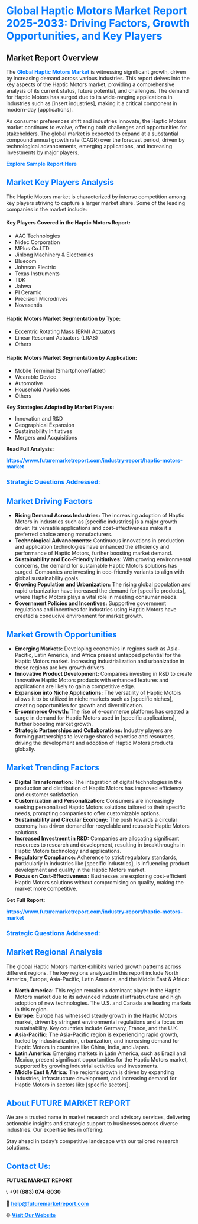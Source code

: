 <h1 style="color: #007BFF;">Global Haptic Motors Market Report 2025-2033: Driving Factors, Growth Opportunities, and Key Players</h1>

<section id="overview">
<h2>Market Report Overview</h2>
<p>The <a href="https://www.futuremarketreport.com/industry-report/haptic-motors-market" style="color: #007BFF; text-decoration: none;"><strong>Global Haptic Motors Market</strong></a> is witnessing significant growth, driven by increasing demand across various industries. This report delves into the key aspects of the Haptic Motors market, providing a comprehensive analysis of its current status, future potential, and challenges. The demand for Haptic Motors has surged due to its wide-ranging applications in industries such as [insert industries], making it a critical component in modern-day [applications].</p>
<p>As consumer preferences shift and industries innovate, the Haptic Motors market continues to evolve, offering both challenges and opportunities for stakeholders. The global market is expected to expand at a substantial compound annual growth rate (CAGR) over the forecast period, driven by technological advancements, emerging applications, and increasing investments by major players.</p>
</section>

<section id="overview">
<p><a href="https://www.futuremarketreport.com/request-sample/reportId=37840" style="color: #007BFF; text-decoration: none;"><strong>Explore Sample Report Here</strong></a></p>
</section>

<section id="key-players">
<h2 style="color: #007BFF;">Market Key Players Analysis</h2>
<p>The Haptic Motors market is characterized by intense competition among key players striving to capture a larger market share. Some of the leading companies in the market include:</p>
<h4>Key Players Covered in the Haptic Motors Report:</h4>
<ul><li>AAC Technologies</li><li>Nidec Corporation</li><li>MPlus Co.LTD</li><li>Jinlong Machinery &amp; Electronics</li><li>Bluecom</li><li>Johnson Electric</li><li>Texas Instruments</li><li>TDK</li><li>Jahwa</li><li>PI Ceramic</li><li>Precision Microdrives</li><li>Novasentis</li></ul>
<h4>Haptic Motors Market Segmentation by Type:</h4>
<ul><li>Eccentric Rotating Mass (ERM) Actuators</li><li>Linear Resonant Actuators (LRAS)</li><li>Others</li></ul>

<h4>Haptic Motors Market Segmentation by Application:</h4>
<ul><li>Mobile Terminal (Smartphone/Tablet)</li><li>Wearable Device</li><li>Automotive</li><li>Household Appliances</li><li>Others</li></ul>
<p><strong>Key Strategies Adopted by Market Players:</strong></p>
<ul>
<li>Innovation and R&D</li>
<li>Geographical Expansion</li>
<li>Sustainability Initiatives</li>
<li>Mergers and Acquisitions</li>
</ul>
</section>

<section>
<p><strong>Read Full Analysis: </strong></p><a href="https://www.futuremarketreport.com/industry-report/haptic-motors-market" style="color: #007BFF; text-decoration: none;"><strong>https://www.futuremarketreport.com/industry-report/haptic-motors-market</strong></a>
<h3 style="color: #007BFF;">Strategic Questions Addressed:</h3>
</section>

<section id="driving-factors">
<h2 style="color: #007BFF;">Market Driving Factors</h2>
<ul>
<li><strong>Rising Demand Across Industries:</strong> The increasing adoption of Haptic Motors in industries such as [specific industries] is a major growth driver. Its versatile applications and cost-effectiveness make it a preferred choice among manufacturers.</li>
<li><strong>Technological Advancements:</strong> Continuous innovations in production and application technologies have enhanced the efficiency and performance of Haptic Motors, further boosting market demand.</li>
<li><strong>Sustainability and Eco-Friendly Initiatives:</strong> With growing environmental concerns, the demand for sustainable Haptic Motors solutions has surged. Companies are investing in eco-friendly variants to align with global sustainability goals.</li>
<li><strong>Growing Population and Urbanization:</strong> The rising global population and rapid urbanization have increased the demand for [specific products], where Haptic Motors plays a vital role in meeting consumer needs.</li>
<li><strong>Government Policies and Incentives:</strong> Supportive government regulations and incentives for industries using Haptic Motors have created a conducive environment for market growth.</li>
</ul>
</section>

<section id="growth-opportunities">
<h2 style="color: #007BFF;">Market Growth Opportunities</h2>
<ul>
<li><strong>Emerging Markets:</strong> Developing economies in regions such as Asia-Pacific, Latin America, and Africa present untapped potential for the Haptic Motors market. Increasing industrialization and urbanization in these regions are key growth drivers.</li>
<li><strong>Innovative Product Development:</strong> Companies investing in R&D to create innovative Haptic Motors products with enhanced features and applications are likely to gain a competitive edge.</li>
<li><strong>Expansion into Niche Applications:</strong> The versatility of Haptic Motors allows it to be utilized in niche markets such as [specific niches], creating opportunities for growth and diversification.</li>
<li><strong>E-commerce Growth:</strong> The rise of e-commerce platforms has created a surge in demand for Haptic Motors used in [specific applications], further boosting market growth.</li>
<li><strong>Strategic Partnerships and Collaborations:</strong> Industry players are forming partnerships to leverage shared expertise and resources, driving the development and adoption of Haptic Motors products globally.</li>
</ul>
</section>

<section id="trending-factors">
<h2 style="color: #007BFF;">Market Trending Factors</h2>
<ul>
<li><strong>Digital Transformation:</strong> The integration of digital technologies in the production and distribution of Haptic Motors has improved efficiency and customer satisfaction.</li>
<li><strong>Customization and Personalization:</strong> Consumers are increasingly seeking personalized Haptic Motors solutions tailored to their specific needs, prompting companies to offer customizable options.</li>
<li><strong>Sustainability and Circular Economy:</strong> The push towards a circular economy has driven demand for recyclable and reusable Haptic Motors solutions.</li>
<li><strong>Increased Investment in R&D:</strong> Companies are allocating significant resources to research and development, resulting in breakthroughs in Haptic Motors technology and applications.</li>
<li><strong>Regulatory Compliance:</strong> Adherence to strict regulatory standards, particularly in industries like [specific industries], is influencing product development and quality in the Haptic Motors market.</li>
<li><strong>Focus on Cost-Effectiveness:</strong> Businesses are exploring cost-efficient Haptic Motors solutions without compromising on quality, making the market more competitive.</li>
</ul>
</section>

<section>
<p><strong>Get Full Report: </strong></p><a href="https://www.futuremarketreport.com/industry-report/haptic-motors-market" style="color: #007BFF; text-decoration: none;"><strong>https://www.futuremarketreport.com/industry-report/haptic-motors-market</strong></a>
<h3 style="color: #007BFF;">Strategic Questions Addressed:</h3>
</section>


<section id="regional-analysis">
<h2 style="color: #007BFF;">Market Regional Analysis</h2>
<p>The global Haptic Motors market exhibits varied growth patterns across different regions. The key regions analyzed in this report include North America, Europe, Asia-Pacific, Latin America, and the Middle East & Africa:</p>
<ul>
<li><strong>North America:</strong> This region remains a dominant player in the Haptic Motors market due to its advanced industrial infrastructure and high adoption of new technologies. The U.S. and Canada are leading markets in this region.</li>
<li><strong>Europe:</strong> Europe has witnessed steady growth in the Haptic Motors market, driven by stringent environmental regulations and a focus on sustainability. Key countries include Germany, France, and the U.K.</li>
<li><strong>Asia-Pacific:</strong> The Asia-Pacific region is experiencing rapid growth, fueled by industrialization, urbanization, and increasing demand for Haptic Motors in countries like China, India, and Japan.</li>
<li><strong>Latin America:</strong> Emerging markets in Latin America, such as Brazil and Mexico, present significant opportunities for the Haptic Motors market, supported by growing industrial activities and investments.</li>
<li><strong>Middle East & Africa:</strong> The region’s growth is driven by expanding industries, infrastructure development, and increasing demand for Haptic Motors in sectors like [specific sectors].</li>
</ul>
</section>

<footer>
<h2 style="color: #007BFF;">About FUTURE MARKET REPORT</h2>
<p>We are a trusted name in market research and advisory services, delivering actionable insights and strategic support to businesses across diverse industries. Our expertise lies in offering:</p>

<p>Stay ahead in today’s competitive landscape with our tailored research solutions.</p>

<h2 style="color: #007BFF;">Contact Us:</h2>
<p><strong>FUTURE MARKET REPORT</strong></p>
<p>📞 <strong>+91 (883) 074-8030</strong></p>
<p>📧 <strong><a href="mailto:help@futuremarketreport.com" style="color: #007BFF;">help@futuremarketreport.com</a></strong></p>
<p>🌐 <strong><a href="https://www.futuremarketreport.com/" style="color: #007BFF;">Visit Our Website</a></strong></p>
</footer>